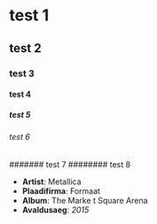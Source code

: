 # test 1
## test 2
### test 3
#### test 4
##### test 5
###### test 6
####### test 7
######## test 8

* **Artist**: Metallica 
* **Plaadifirma**: Formaat
* **Album**: The Marke t Square Arena	
* **Avaldusaeg**: *2015*
